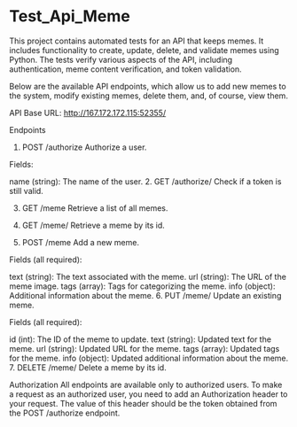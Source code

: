 # Test_Api_Meme
This project contains automated tests for an API that keeps memes. It includes functionality to create, update, delete, and validate memes using Python. The tests verify various aspects of the API, including authentication, meme content verification, and token validation.

Below are the available API endpoints, which allow us to add new memes to the system, modify existing memes, delete them, and, of course, view them.

API Base URL: http://167.172.172.115:52355/

Endpoints
1. POST /authorize
Authorize a user.

Fields:

name (string): The name of the user.
2. GET /authorize/<token>
Check if a token is still valid.

3. GET /meme
Retrieve a list of all memes.

4. GET /meme/<id>
Retrieve a meme by its id.

5. POST /meme
Add a new meme.

Fields (all required):

text (string): The text associated with the meme.
url (string): The URL of the meme image.
tags (array): Tags for categorizing the meme.
info (object): Additional information about the meme.
6. PUT /meme/<id>
Update an existing meme.

Fields (all required):

id (int): The ID of the meme to update.
text (string): Updated text for the meme.
url (string): Updated URL for the meme.
tags (array): Updated tags for the meme.
info (object): Updated additional information about the meme.
7. DELETE /meme/<id>
Delete a meme by its id.

Authorization
All endpoints are available only to authorized users. To make a request as an authorized user, you need to add an Authorization header to your request. The value of this header should be the token obtained from the POST /authorize endpoint.
